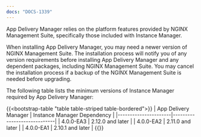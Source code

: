 ```yaml
---
docs: "DOCS-1339"
---
```


App Delivery Manager relies on the platform features provided by NGINX Management Suite, specifically those included with Instance Manager. 

When installing App Delivery Manager, you may need a newer version of NGINX Management Suite. The installation process will notify you of any version requirements before installing App Delivery Manager and any dependent packages, including NGINX Management Suite. You may cancel the installation process if a backup of the NGINX Management Suite is needed before upgrading.

The following table lists the minimum versions of Instance Manager required by App Delivery Manager:

{{<bootstrap-table "table table-striped table-bordered">}}
| App Delivery Manager | Instance Manager Dependency |
|----------------------|-----------------------------|
| 4.0.0-EA3            | 2.12.0 and later            |
| 4.0.0-EA2            | 2.11.0 and later            |
| 4.0.0-EA1            | 2.10.1 and later            |
{{</bootstrap-table>}}

